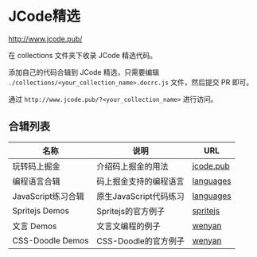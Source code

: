 # JCode精选

http://www.jcode.pub/

在 collections 文件夹下收录 JCode 精选代码。

添加自己的代码合辑到 JCode 精选，只需要编辑 `./collections/<your_collection_name>.docrc.js` 文件，然后提交 PR 即可。

通过 `http://www.jcode.pub/?<your_collection_name>` 进行访问。

## 合辑列表

|名称|说明|URL|
|---|---|---|
|玩转码上掘金|介绍码上掘金的用法|[jcode.pub](https://www.jcode.pub/)|
|编程语言合辑|码上掘金支持的编程语言|[languages](https://www.jcode.pub/?languages)|
|JavaScript练习合辑|原生JavaScript代码练习|[languages](https://www.jcode.pub/?javascript30)|
|Spritejs Demos|Spritejs的官方例子|[spritejs](https://www.jcode.pub/?spritejs)|
|文言 Demos|文言文编程的例子|[wenyan](https://www.jcode.pub/?wenyan)|
|CSS-Doodle Demos|CSS-Doodle的官方例子|[wenyan](https://www.jcode.pub/?css-doodle)|
